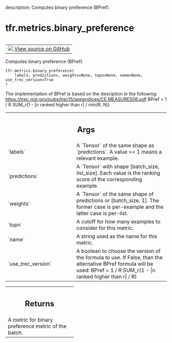 description: Computes binary preference (BPref).

<div itemscope itemtype="http://developers.google.com/ReferenceObject">
<meta itemprop="name" content="tfr.metrics.binary_preference" />
<meta itemprop="path" content="Stable" />
</div>

# tfr.metrics.binary_preference

<!-- Insert buttons and diff -->

<table class="tfo-notebook-buttons tfo-api nocontent" align="left">
<td>
  <a target="_blank" href="https://github.com/tensorflow/ranking/tree/master/tensorflow_ranking/python/metrics.py#L569-L605">
    <img src="https://www.tensorflow.org/images/GitHub-Mark-32px.png" />
    View source on GitHub
  </a>
</td>
</table>

Computes binary preference (BPref).

<pre class="devsite-click-to-copy prettyprint lang-py tfo-signature-link">
<code>tfr.metrics.binary_preference(
    labels, predictions, weights=None, topn=None, name=None, use_trec_version=True
)
</code></pre>

<!-- Placeholder for "Used in" -->

The implementation of BPref is based on the desciption in the following:
https://trec.nist.gov/pubs/trec15/appendices/CE.MEASURES06.pdf BPref = 1 / R
SUM_r(1 - |n ranked higher than r| / min(R, N))

<!-- Tabular view -->
 <table class="responsive fixed orange">
<colgroup><col width="214px"><col></colgroup>
<tr><th colspan="2"><h2 class="add-link">Args</h2></th></tr>

<tr>
<td>
`labels`
</td>
<td>
A `Tensor` of the same shape as `predictions`. A value >= 1 means a
relevant example.
</td>
</tr><tr>
<td>
`predictions`
</td>
<td>
A `Tensor` with shape [batch_size, list_size]. Each value is
the ranking score of the corresponding example.
</td>
</tr><tr>
<td>
`weights`
</td>
<td>
A `Tensor` of the same shape of predictions or [batch_size, 1]. The
former case is per-example and the latter case is per-list.
</td>
</tr><tr>
<td>
`topn`
</td>
<td>
A cutoff for how many examples to consider for this metric.
</td>
</tr><tr>
<td>
`name`
</td>
<td>
A string used as the name for this metric.
</td>
</tr><tr>
<td>
`use_trec_version`
</td>
<td>
A boolean to choose the version of the formula to use.
If False, than the alternative BPref formula will be used:
BPref = 1 / R SUM_r(1 - |n ranked higher than r| / R)
</td>
</tr>
</table>

<!-- Tabular view -->
 <table class="responsive fixed orange">
<colgroup><col width="214px"><col></colgroup>
<tr><th colspan="2"><h2 class="add-link">Returns</h2></th></tr>
<tr class="alt">
<td colspan="2">
A metric for binary preference metric of the batch.
</td>
</tr>

</table>
